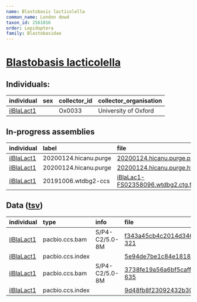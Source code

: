 ```yaml
---
name: Blastobasis lacticolella
common_name: London dowd
taxon_id: 2561016
order: Lepidoptera
family: Blastobasidae
---
```


# [Blastobasis lacticolella](https://www.ebi.ac.uk/ena/data/taxonomy/v1/taxon/tax-id/2561016)

## Individuals:

| individual | sex | collector_id | collector_organisation |
| :--------- | :-: | :----------- | :--------------------- |
| [ilBlaLact1](ilBlaLact1.md) |  | Ox0033 | University of Oxford |

## In-progress assemblies

| individual | label | file |
| :--------- | :---- | :--- |
| [ilBlaLact1](ilBlaLact1.md) | 20200124.hicanu.purge | [20200124.hicanu.purge.prim.fasta.gz](https://darwin.cog.sanger.ac.uk/insects/Blastobasis_lacticolella/ilBlaLact1/assemblies/working/20200124.hicanu.purge/20200124.hicanu.purge.prim.fasta.gz) |
| [ilBlaLact1](ilBlaLact1.md) | 20200124.hicanu.purge | [20200124.hicanu.purge.htig.fasta.gz](https://darwin.cog.sanger.ac.uk/insects/Blastobasis_lacticolella/ilBlaLact1/assemblies/working/20200124.hicanu.purge/20200124.hicanu.purge.htig.fasta.gz) |
| [ilBlaLact1](ilBlaLact1.md) | 20191006.wtdbg2-ccs | [iBlaLac1-FS02358096.wtdbg2.ctg.fasta.gz](https://darwin.cog.sanger.ac.uk/insects/Blastobasis_lacticolella/ilBlaLact1/assemblies/working/20191006.wtdbg2-ccs/iBlaLac1-FS02358096.wtdbg2.ctg.fasta.gz) |

## Data ([tsv](Blastobasis_lacticolella_data.tsv))

| individual | type | info | file |
| :--------- | :--- | :--- | :--- |
| [ilBlaLact1](ilBlaLact1.md) | pacbio.ccs.bam | S/P4-C2/5.0-8M | [f343a45cb4c2014d346c2755894fa3a4-321](https://darwin.cog.sanger.ac.uk/insects/Blastobasis_lacticolella/ilBlaLact1/genomic_data/pacbio/m64016_190922_045316.ccs.bam) |
| [ilBlaLact1](ilBlaLact1.md) | pacbio.ccs.index |  | [5e94de7be1c84e1818ed99d9f6538d81](https://darwin.cog.sanger.ac.uk/insects/Blastobasis_lacticolella/ilBlaLact1/genomic_data/pacbio/m64016_190922_045316.ccs.bam.pbi) |
| [ilBlaLact1](ilBlaLact1.md) | pacbio.ccs.bam | S/P4-C2/5.0-8M | [3738fe19a56a6bf5caff35458a919746-635](https://darwin.cog.sanger.ac.uk/insects/Blastobasis_lacticolella/ilBlaLact1/genomic_data/pacbio/m64089_200120_195449.ccs.bam) |
| [ilBlaLact1](ilBlaLact1.md) | pacbio.ccs.index |  | [9d48fb8f23092432b30133bb65bfa2d5](https://darwin.cog.sanger.ac.uk/insects/Blastobasis_lacticolella/ilBlaLact1/genomic_data/pacbio/m64089_200120_195449.ccs.bam.pbi) |
